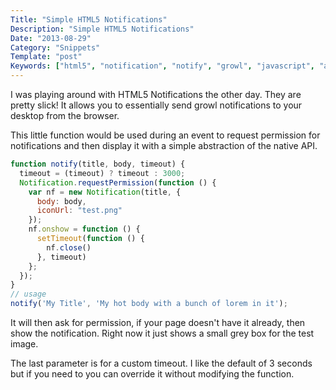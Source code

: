 ```yaml
---
Title: "Simple HTML5 Notifications"
Description: "Simple HTML5 Notifications"
Date: "2013-08-29"
Category: "Snippets"
Template: "post"
Keywords: ["html5", "notification", "notify", "growl", "javascript", "api"]
---
```


I was playing around with HTML5 Notifications the other day. They are pretty slick! It allows you to essentially send growl notifications to your desktop from the browser.

This little function would be used during an event to request permission for notifications and then display it with a simple abstraction of the native API.

```javascript
function notify(title, body, timeout) {
  timeout = (timeout) ? timeout : 3000;
  Notification.requestPermission(function () {
    var nf = new Notification(title, {
      body: body,
      iconUrl: "test.png"
    });
    nf.onshow = function () {
      setTimeout(function () {
        nf.close()
      }, timeout)
    };
  });
}
// usage
notify('My Title', 'My hot body with a bunch of lorem in it');
```

It will then ask for permission, if your page doesn't have it already, then show the notification. Right now it just shows a small grey box for the test image.

The last parameter is for a custom timeout. I like the default of 3 seconds but if you need to you can override it without modifying the function.
